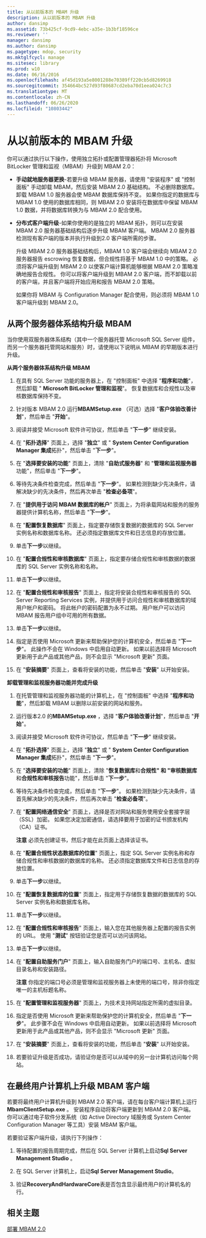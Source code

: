 ```yaml
---
title: 从以前版本的 MBAM 升级
description: 从以前版本的 MBAM 升级
author: dansimp
ms.assetid: 73b425cf-9cd9-4ebc-a35e-1b3bf18596ce
ms.reviewer: ''
manager: dansimp
ms.author: dansimp
ms.pagetype: mdop, security
ms.mktglfcycl: manage
ms.sitesec: library
ms.prod: w10
ms.date: 06/16/2016
ms.openlocfilehash: af45d193a5e8001288e70389ff220cb5d8269918
ms.sourcegitcommit: 354664bc527d93f80687cd2eba70d1eea024c7c3
ms.translationtype: MT
ms.contentlocale: zh-CN
ms.lasthandoff: 06/26/2020
ms.locfileid: "10803442"
---
```

# 从以前版本的 MBAM 升级


你可以通过执行以下操作，使用独立拓扑或配置管理器拓扑将 Microsoft BitLocker 管理和监视（MBAM）升级到 MBAM 2.0：

-   **手动就地服务器更换**-若要升级 MBAM 服务器，请使用 "安装程序" 或 "控制面板" 手动卸载 MBAM，然后安装 MBAM 2.0 基础结构。 不必删除数据库。 卸载 MBAM 1.0 服务器会使 MBAM 数据库保持不变。 如果你指定的数据库与 MBAM 1.0 使用的数据库相同，则 MBAM 2.0 安装将在数据库中保留 MBAM 1.0 数据，并将数据库转换为与 MBAM 2.0 配合使用。

-   **分布式客户端升级**-如果你使用的是独立的 MBAM 拓扑，则可以在安装 MBAM 2.0 服务器基础结构后逐步升级 MBAM 客户端。 MBAM 2.0 服务器检测现有客户端的版本并执行升级到2.0 客户端所需的步骤。

    升级 MBAM 2.0 服务器基础结构后，MBAM 1.0 客户端会继续向 MBAM 2.0 服务器报告 escrowing 恢复数据，但合规性将基于 MBAM 1.0 中的策略。 必须将客户端升级到 MBAM 2.0 以使客户端计算机能够根据 MBAM 2.0 策略准确地报告合规性。 你可以将客户端升级到 MBAM 2.0 客户端，而不卸载以前的客户端，并且客户端将开始应用和报告 MBAM 2.0 策略。

    如果你将 MBAM 与 Configuration Manager 配合使用，则必须将 MBAM 1.0 客户端升级到 MBAM 2.0。

## 从两个服务器体系结构升级 MBAM


当你使用双服务器体系结构（其中一个服务器托管 Microsoft SQL Server 组件，而另一个服务器托管网站和服务）时，请使用以下说明从 MBAM 的早期版本进行升级。

**从两个服务器体系结构升级 MBAM**

1.  在具有 SQL Server 功能的服务器上，在 "控制面板" 中选择 "**程序和功能**"，然后卸载 " **Microsoft BitLocker 管理和监视**"。 恢复数据库和合规性以及审核数据库保持不变。

2.  针对版本 MBAM 2.0 运行**MBAMSetup.exe** （可选）选择 "**客户体验改善计划**"，然后单击 "**开始**"。

3.  阅读并接受 Microsoft 软件许可协议，然后单击 "**下一步**" 继续安装。

4.  在 "**拓扑选择**" 页面上，选择 "**独立**" 或 " **System Center Configuration Manager 集成**拓扑"，然后单击 "**下一步**"。

5.  在 "**选择要安装的功能**" 页面上，清除 "**自助式服务器**" 和 "**管理和监视服务器**功能"，然后单击 "**下一步**"。

6.  等待先决条件检查完成，然后单击 "**下一步**"。 如果检测到缺少先决条件，请解决缺少的先决条件，然后再次单击 "**检查必备项**"。

7.  在 "**提供用于访问 MBAM 数据库的帐户**" 页面上，为将承载网站和服务的服务器提供计算机名称，然后单击 "**下一步**"。

8.  在 "**配置恢复数据库**" 页面上，指定要存储恢复数据的数据库的 SQL Server 实例名称和数据库名称。 还必须指定数据库文件和日志信息的存放位置。

9.  单击**下一步**以继续。

10. 在 "**配置合规性和审核数据库**" 页面上，指定要存储合规性和审核数据的数据库的 SQL Server 实例名称和名称。

11. 单击**下一步**以继续。

12. 在 "**配置合规性和审核报告**" 页面上，指定将安装合规性和审核报告的 SQL Server Reporting Services 实例，并提供用于访问合规性和审核数据库的域用户帐户和密码。 将此帐户的密码配置为永不过期。 用户帐户可以访问 MBAM 报告用户组中可用的所有数据。

13. 单击**下一步**以继续。

14. 指定是否使用 Microsoft 更新来帮助保护您的计算机安全，然后单击 "**下一步**"。 此操作不会在 Windows 中启用自动更新。 如果以前选择将 Microsoft 更新用于此产品或其他产品，则不会显示 "Microsoft 更新" 页面。

15. 在 "**安装摘要**" 页面上，查看将安装的功能，然后单击 "**安装**" 以开始安装。

**卸载管理和监视服务器功能并完成升级**

1.  在托管管理和监视服务器功能的计算机上，在 "控制面板" 中选择 "**程序和功能**"，然后卸载 MBAM 以删除以前安装的网站和服务。

2.  运行版本2.0 的**MBAMSetup.exe** ，选择 "**客户体验改善计划**"，然后单击 "**开始**"。

3.  阅读并接受 Microsoft 软件许可协议，然后单击 "**下一步**" 继续安装。

4.  在 "**拓扑选择**" 页面上，选择 "**独立**" 或 " **System Center Configuration Manager 集成**拓扑"，然后单击 "**下一步**"。

5.  在 "**选择要安装的功能**" 页面上，清除 "**恢复数据库**和**合规性" 和 "审核数据库**和**合规性和审核报告**功能"，然后单击 "**下一步**"。

6.  等待先决条件检查完成，然后单击 "**下一步**"。 如果检测到缺少先决条件，请首先解决缺少的先决条件，然后再次单击 "**检查必备项**"。

7.  在 "**配置网络通信安全**" 页面上，选择是否对网站和服务使用安全套接字层（SSL）加密。 如果您决定加密通信，请选择要用于加密的证书颁发机构（CA）证书。

    **注意** 必须先创建证书，然后才能在此页面上选择该证书。

     

8.  在 "**配置合规性状态数据库的位置**" 页面上，指定 SQL Server 实例名称和存储合规性和审核数据的数据库的名称。 还必须指定数据库文件和日志信息的存放位置。

9.  单击**下一步**以继续。

10. 在 "**配置恢复数据库的位置**" 页面上，指定用于存储恢复数据的数据库的 SQL Server 实例名称和数据库名称。

11. 单击**下一步**以继续。

12. 在 "**配置合规性和审核报告**" 页面上，输入您在其他服务器上配置的报告实例的 URL。 使用 "**测试**" 按钮验证您是否可以访问该网站。

13. 单击**下一步**以继续。

14. 在 "**配置自助服务门户**" 页面上，输入自助服务门户的端口号、主机名、虚拟目录名称和安装路径。

    **注意** 你指定的端口号必须是管理和监视服务器上未使用的端口号，除非你指定唯一的主机标题名称。

     

15. 在 "**配置管理和监视服务器**" 页面上，为技术支持网站指定所需的虚拟目录。

16. 指定是否使用 Microsoft 更新来帮助保护您的计算机安全，然后单击 "**下一步**"。 此步骤不会在 Windows 中启用自动更新。 如果以前选择将 Microsoft 更新用于此产品或其他产品，则不会显示 "Microsoft 更新" 页面。

17. 在 "**安装摘要**" 页面上，查看将安装的功能，然后单击 "**安装**" 以开始安装。

18. 若要验证升级是否成功，请验证你是否可以从域中的另一台计算机访问每个网站。

## 在最终用户计算机上升级 MBAM 客户端


若要将最终用户计算机升级到 MBAM 2.0 客户端，请在每台客户端计算机上运行**MbamClientSetup.exe** 。 安装程序自动将客户端更新到 MBAM 2.0 客户端。 你可以通过电子软件分发系统（如 Active Directory 域服务或 System Center Configuration Manager 等工具）安装 MBAM 客户端。

若要验证客户端升级，请执行下列操作：

1.  等待配置的报告周期完成，然后在 SQL Server 计算机上启动**Sql Server Management Studio** 。

2.  在 SQL Server 计算机上，启动**Sql Server Management Studio**。

3.  验证**RecoveryAndHardwareCore**表是否包含显示最终用户的计算机名的行。

## 相关主题


[部署 MBAM 2.0](deploying-mbam-20-mbam-2.md)

 

 





